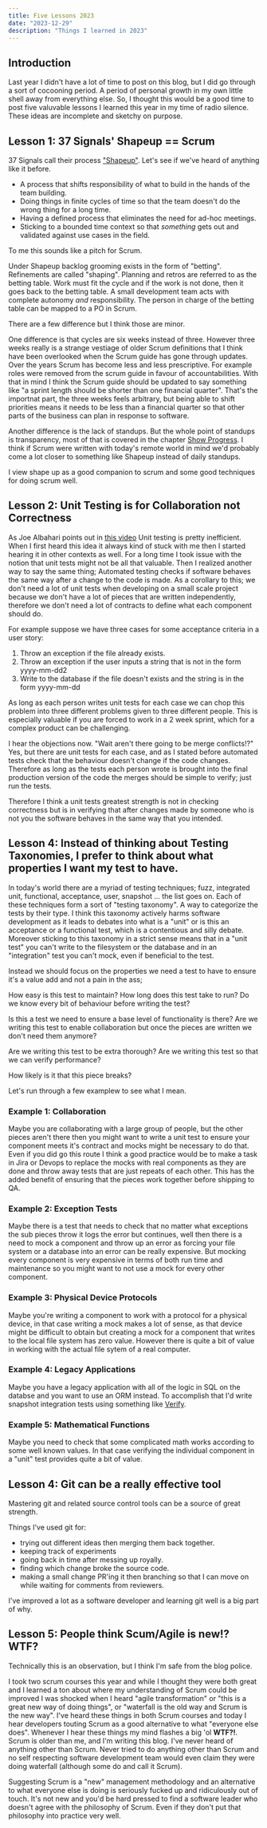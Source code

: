 ```yaml
---
title: Five Lessons 2023
date: "2023-12-29"
description: "Things I learned in 2023"
---
```


## Introduction

Last year I didn't have a lot of time to post on this blog, but I did go through a sort of cocooning period. A period
of personal growth in my own little shell away from everything else. So, I thought this would be a good time to post five valuvable lessons I learned this year 
in my time of radio silence. These ideas are incomplete and sketchy on purpose.

## Lesson 1: 37 Signals' Shapeup == Scrum

37 Signals call their process <a href="https://basecamp.com/shapeup">"Shapeup"</a>. Let's see if we've heard of anything like it before. 

- A process that shifts responsibility of what to build in the hands of the team building.
- Doing things in finite cycles of time so that the team doesn't do the wrong thing for a long time.
- Having a defined process that eliminates the need for ad-hoc meetings.
- Sticking to a bounded time context so that <i>something</i> gets out and validated against use cases in the field.

To me this sounds like a pitch for Scrum. 

Under Shapeup backlog grooming exists in the form of "betting". Refinements are called "shaping". Planning and retros are referred to as the betting table. Work must fit the cycle and if the work is not done, then it goes back to the betting table. A small development team acts with complete autonomy <i>and</i> responsibility. The person in charge of the betting table can be mapped to a PO in Scrum.

There are a few difference but I think those are minor.

One difference is that cycles are six weeks instead of three. However three weeks really is a strange vestiage of older Scrum definitions that I think have been overlooked when the Scrum guide has gone through updates. Over the years Scrum has become less and less prescriptive. For example roles were removed from the scrum guide in favour of accountabilities. With that in mind I think the Scrum guide should be updated to say something like "a sprint length should be shorter than one financial quarter". That's the importnat part, the three weeks feels arbitrary, but being able to shift priorities means it needs to be less than a financial quarter so that other parts of the business can plan in response to software.

Another difference is the lack of standups. But the whole point of standups is transparency, most of that is covered in the chapter <a href="https://basecamp.com/shapeup/3.4-chapter-13#nobody-says-i-dont-know">Show Progress</a>. I think if Scrum were written with today's remote world in mind we'd probably come a lot closer to something like Shapeup instead of daily standups.

I view shape up as a good companion to scrum and some good techniques for doing scrum well.

## Lesson 2: Unit Testing is for Collaboration not Correctness

As Joe Albahari points out in <a href="https://www.youtube.com/watch?v=WdZXrzuTxic&t=30m19s">this video</a> Unit testing is pretty inefficient. When I first heard this idea it always kind of stuck with me  then I started hearing it in other contexts as well. For a long time I took issue with the notion that unit tests might not be all that valuable. Then I realized another way to say the same thing; Automated testing checks if software behaves the same way after a change to the code is made. As a corollary to this; we don't need a lot of unit tests when developing on a small scale project because we don't have a lot of pieces that are written independently, therefore we don't need a lot of contracts to define what each component should do. 

For example suppose we have three cases for some acceptance criteria in a user story:
1) Throw an exception if the file already exists.
2) Throw an exception if the user inputs a string that is not in the form yyyy-mm-dd2
3) Write to the database if the file doesn't exists and the string is in the form yyyy-mm-dd

As long as each person writes unit tests for each case we can chop this problem into three different problems given to three different people. This is especially valuable if 
you are forced to work in a 2 week sprint, which for a complex product can be challenging.

I hear the objections now. "Wait aren't there going to be merge conflicts!?" Yes, but there are unit tests for each case, and as I stated before automated tests check that the behaviour doesn't change if the code changes. Therefore as long as the tests each person wrote is brought into the final production version of the code the merges should be simple to verify; just run the tests.

Therefore I think a unit tests greatest strength is not in checking correctness but is in verifying that after changes made by someone who is not you the software behaves in the
same way that you intended.

## Lesson 4: Instead of thinking about Testing Taxonomies, I prefer to think about what properties I want my test to have.

In today's world there are a myriad of testing techniques; fuzz, integrated
unit, functional, acceptance, user, snapshot ... the list goes on. Each of these techniques form a sort of "testing taxonomy". A way
to categorize the tests by their type. I think this taxonomy actively harms software development as it leads to debates into what is a "unit" or is this
an acceptance or a functional test, which is a contentious and silly debate. Moreover sticking to this taxonomy in a strict sense means that in a "unit test" you can't write to the filesystem or the database and in an "integration" test you can't mock, even if beneficial to the test.

Instead we should focus on the properties we need a test to have to ensure it's a value add and not a pain in the ass;

How easy is this test to maintain?
How long does this test take to run?
Do we know every bit of behaviour before writing the test?

Is this a test we need to ensure a base level of functionality is there?
Are we writing this test to enable collaboration but once the pieces are written we don't need them anymore?

Are we writing this test to be extra thorough?
Are we writing this test so that we can verify performance?

How likely is it that this piece breaks?

Let's run through a few examplew to see what I mean.

### Example 1: Collaboration
Maybe you are collaborating with a large group of people, but the other pieces aren't there then you might want to write a unit test to ensure your component meets it's contract and mocks might be necessary to do that. Even if you did go this route I think a good practice would be to make a task in Jira or Devops to replace the mocks with real components as they are done and throw away tests that are just repeats of each other. This has the added benefit of ensuring that the pieces work together before shipping to QA.

### Example 2: Exception Tests
Maybe there is a test that needs to check that no matter what exceptions the sub pieces throw it logs the error but continues, well then 
there is a need to mock a component and throw up an error as forcing your file system or a database into an error can be really expensive. But mocking every component is very expensive in terms
of both run time and maintenance so you might want to not use a mock for every other component.

### Example 3: Physical Device Protocols
Maybe you're writing a component to work with a protocol for a physical device, in that case writing a mock makes a lot of sense, as that device might be difficult to obtain but creating a mock for a component that writes to the local file system has zero value. However there is quite a bit of value in working with the actual file sytem of a real computer.

### Example 4: Legacy Applications
Maybe you have a legacy application with all of the logic in SQL on the databse and you want to use an ORM instead. To accomplish that I'd write snapshot integration tests using something like <a href="https://github.com/VerifyTests/Verify">Verify</a>.

### Example 5: Mathematical Functions
Maybe you need to check that some complicated math works according to some well known values. In that case verifying the individual component in a "unit" test provides quite a bit of value.

## Lesson 4: Git can be a really effective tool

Mastering git and related source control tools can be a source of great strength. 

Things I've used git for:
- trying out different ideas then merging them back together.
- keeping track of experiments
- going back in time after messing up royally.
- finding which change broke the source code.
- making a small change PR'ing it then branching so that I can move on while waiting for comments from reviewers.

I've improved a lot as a software developer and learning git well is a big part of why.

## Lesson 5: People think Scum/Agile is new!? WTF?

Technically this is an observation, but I think I'm safe from the blog police.

I took two scrum courses this year and while I thought they were both great and I learned a ton 
about where my understanding of Scrum could be improved I was shocked when I heard "agile transformation" or "this is a great new way of doing things", or "waterfall is the old way and Scrum is the new way". I've heard these things in both Scrum courses and today I hear developers touting Scrum as a good alternative to what "everyone else does". 
Whenever I hear these things my mind flashes a big 'ol <b>WTF?!</b>. Scrum is older than me, and I'm writing this blog.
I've never heard of anything other than Scrum. Never tried to do anything other than Scrum and no self respecting software development team
would even claim they were doing waterfall (although some do and call it Scrum).

Suggesting Scrum is a "new" management methodology and an alternative to what everyone else is doing is seriously fucked up and ridiculously out of touch. It's not new
and you'd be hard pressed to find a software leader who doesn't agree with the philosophy of Scrum. Even if they don't put that philosophy into practice very well.